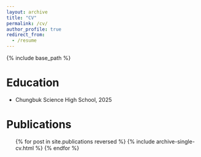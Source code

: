 ```yaml
---
layout: archive
title: "CV"
permalink: /cv/
author_profile: true
redirect_from:
  - /resume
---
```


{% include base_path %}

Education
======
* Chungbuk Science High School, 2025

Publications
======
  <ul>{% for post in site.publications reversed %}
    {% include archive-single-cv.html %}
  {% endfor %}</ul>
  
